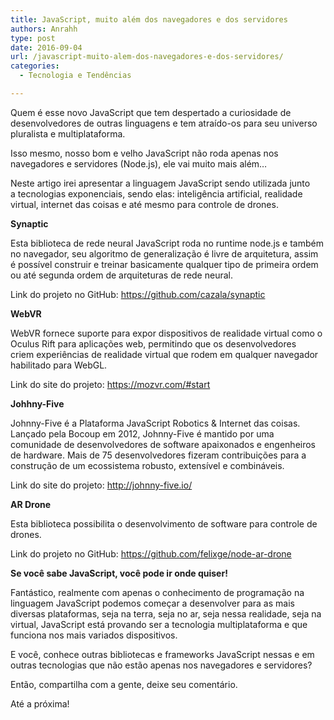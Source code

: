 ```yaml
---
title: JavaScript, muito além dos navegadores e dos servidores
authors: Anrahh
type: post
date: 2016-09-04
url: /javascript-muito-alem-dos-navegadores-e-dos-servidores/
categories:
  - Tecnologia e Tendências

---
```

Quem é esse novo JavaScript que tem despertado a curiosidade de desenvolvedores de outras linguagens e tem atraído-os para seu universo pluralista e multiplataforma.

Isso mesmo, nosso bom e velho JavaScript não roda apenas nos navegadores e servidores (Node.js), ele vai muito mais além&#8230;

Neste artigo irei apresentar a linguagem JavaScript sendo utilizada junto a tecnologias exponenciais, sendo elas: inteligência artificial, realidade virtual, internet das coisas e até mesmo para controle de drones.

**Synaptic**

Esta biblioteca de rede neural JavaScript roda no runtime node.js e também no navegador, seu algoritmo de generalização é livre de arquitetura, assim é possível construir e treinar basicamente qualquer tipo de primeira ordem ou até segunda ordem de arquiteturas de rede neural.

Link do projeto no GitHub: https://github.com/cazala/synaptic

**WebVR**

WebVR fornece suporte para expor dispositivos de realidade virtual como o Oculus Rift para aplicações web, permitindo que os desenvolvedores criem experiências de realidade virtual que rodem em qualquer navegador habilitado para WebGL.

Link do site do projeto: https://mozvr.com/#start

**Johhny-Five**

Johnny-Five é a Plataforma JavaScript Robotics & Internet das coisas. Lançado pela Bocoup em 2012, Johnny-Five é mantido por uma comunidade de desenvolvedores de software apaixonados e engenheiros de hardware. Mais de 75 desenvolvedores fizeram contribuições para a construção de um ecossistema robusto, extensível e combináveis.

Link do site do projeto: http://johnny-five.io/

**AR Drone**

Esta biblioteca possibilita o desenvolvimento de software para controle de drones.

Link do projeto no GitHub: https://github.com/felixge/node-ar-drone

**Se você sabe JavaScript, você pode ir onde quiser!**

Fantástico, realmente com apenas o conhecimento de programação na linguagem JavaScript podemos começar a desenvolver para as mais diversas plataformas, seja na terra, seja no ar, seja nessa realidade, seja na virtual, JavaScript está provando ser a tecnologia multiplataforma e que funciona nos mais variados dispositivos.

E você, conhece outras bibliotecas e frameworks JavaScript nessas e em outras tecnologias que não estão apenas nos navegadores e servidores?

Então, compartilha com a gente, deixe seu comentário.

Até a próxima!